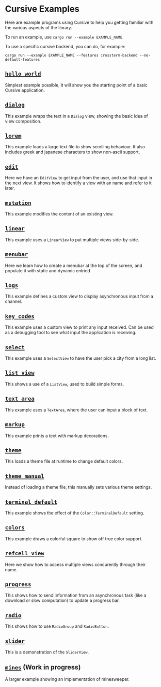 # Cursive Examples

Here are example programs using Cursive to help you getting familiar with the
various aspects of the library.

To run an example, use `cargo run --example EXAMPLE_NAME`.

To use a specific cursive backend, you can do, for example:

```
cargo run --example EXAMPLE_NAME --features crossterm-backend --no-default-features 
```

## [`hello_world`](./hello_world.rs)

Simplest example possible, it will show you the starting point of a basic
Cursive application.

## [`dialog`](./dialog.rs)

This example wraps the text in a `Dialog` view, showing the basic idea of view
composition.

## [`lorem`](./lorem.rs)

This example loads a large text file to show scrolling behaviour. It also
includes greek and japanese characters to show non-ascii support.

## [`edit`](./edit.rs)

Here we have an `EditView` to get input from the user, and use that input in
the next view. It shows how to identify a view with an name and refer to it
later.

## [`mutation`](./mutation.rs)

This example modifies the content of an existing view.

## [`linear`](./linear.rs)

This example uses a `LinearView` to put multiple views side-by-side.

## [`menubar`](./menubar.rs)

Here we learn how to create a menubar at the top of the screen, and populate
it with static and dynamic entried.

## [`logs`](./logs.rs)

This example defines a custom view to display asynchronous input from a
channel.

## [`key_codes`](./key_codes.rs)

This example uses a custom view to print any input received. Can be used as a
debugging tool to see what input the application is receiving.

## [`select`](./select.rs)

This example uses a `SelectView` to have the user pick a city from a long list.

## [`list_view`](./list_view.rs)

This shows a use of a `ListView`, used to build simple forms.

## [`text_area`](./text_area.rs)

This example uses a `TextArea`, where the user can input a block of text.

## [`markup`](./markup.rs)

This example prints a text with markup decorations.

## [`theme`](./theme.rs)

This loads a theme file at runtime to change default colors.

## [`theme_manual`](./theme_manual.rs)

Instead of loading a theme file, this manually sets various theme settings.

## [`terminal_default`](./terminal_default.rs)

This example shows the effect of the `Color::TerminalDefault` setting.

## [`colors`](./colors.rs)

This example draws a colorful square to show off true color support.

## [`refcell_view`](./refcell_view.rs)

Here we show how to access multiple views concurently through their name.

## [`progress`](./progress.rs)

This shows how to send information from an asynchronous task (like a download
or slow computation) to update a progress bar.

## [`radio`](./radio.rs)

This shows how to use `RadioGroup` and `RadioButton`.

## [`slider`](./slider.rs)

This is a demonstration of the `SliderView`.

## [`mines`](./mines) (**Work in progress**)

A larger example showing an implementation of minesweeper.
